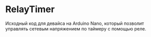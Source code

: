 # RelayTimer

Исходный код для девайса на Arduino Nano, который позволит управлять сетевым
напряжением по таймеру с помощью реле.
